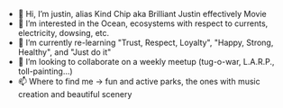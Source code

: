 - 👋 Hi, I’m justin, alias Kind Chip aka Brilliant Justin effectively Movie
- 👀 I’m interested in the Ocean, ecosystems with respect to currents, electricity, dowsing, etc.
- 🌱 I’m currently re-learning "Trust, Respect, Loyalty", "Happy, Strong, Healthy", and "Just do it"
- 💞️ I’m looking to collaborate on a weekly meetup (tug-o-war, L.A.R.P., toll-painting...)
- 📫 Where to find me ->  fun and active parks, the ones with music creation and beautiful scenery
